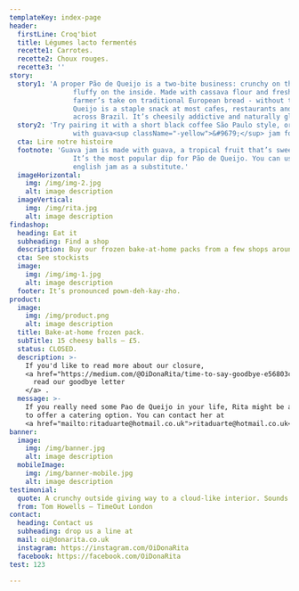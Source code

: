 ```yaml
---
templateKey: index-page
header:
  firstLine: Croq'biot
  title: Légumes lacto fermentés
  recette1: Carrotes.
  recette2: Choux rouges.
  recette3: ''
story:
  story1: 'A proper Pão de Queijo is a two-bite business: crunchy on the outside and
                fluffy on the inside. Made with cassava flour and fresh cheese, it’s a
                farmer’s take on traditional European bread - without the wheat. Pão de
                Queijo is a staple snack at most cafes, restaurants and dinner parties
                across Brazil. It’s cheesily addictive and naturally gluten free.'
  story2: 'Try pairing it with a short black coffee São Paulo style, or spread thickly
                with guava<sup className="-yellow">&#9679;</sup> jam for a sweet contrast.'
  cta: Lire notre histoire
  footnote: 'Guava jam is made with guava, a tropical fruit that’s sweet and aromatic.
                It’s the most popular dip for Pão de Queijo. You can use your favourite
                english jam as a substitute.'
  imageHorizontal: 
    img: /img/img-2.jpg
    alt: image description
  imageVertical: 
    img: /img/rita.jpg
    alt: image description
findashop:
  heading: Eat it
  subheading: Find a shop
  description: Buy our frozen bake-at-home packs from a few shops around London.
  cta: See stockists
  image: 
    img: /img/img-1.jpg
    alt: image description
  footer: It’s pronounced pown-deh-kay-zho.
product:
  image: 
    img: /img/product.png
    alt: image description
  title: Bake-at-home frozen pack.
  subTitle: 15 cheesy balls – £5.
  status: CLOSED.
  description: >-
    If you'd like to read more about our closure,
    <a href="https://medium.com/@OiDonaRita/time-to-say-goodbye-e56803c3f084">
      read our goodbye letter
    </a> .
  message: >-
    If you really need some Pao de Queijo in your life, Rita might be able
    to offer a catering option. You can contact her at 
    <a href="mailto:ritaduarte@hotmail.co.uk">ritaduarte@hotmail.co.uk</a>.
banner:
  image: 
    img: /img/banner.jpg
    alt: image description
  mobileImage:
    img: /img/banner-mobile.jpg
    alt: image description
testimonial:
  quote: A crunchy outside giving way to a cloud-like interior. Sounds ace, right? Right.
  from: Tom Howells – TimeOut London
contact:
  heading: Contact us
  subheading: drop us a line at
  mail: oi@donarita.co.uk
  instagram: https://instagram.com/OiDonaRita
  facebook: https://facebook.com/OiDonaRita
test: 123

---
```


